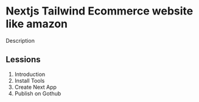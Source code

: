 # Nextjs Tailwind Ecommerce website like amazon

Description

## Lessions

1. Introduction
2. Install Tools
3. Create Next App
4. Publish on Gothub
